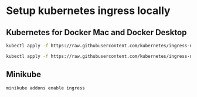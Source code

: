 # Setup kubernetes ingress locally

## Kubernetes for Docker Mac and Docker Desktop

```bash
kubectl apply -f https://raw.githubusercontent.com/kubernetes/ingress-nginx/master/deploy/static/mandatory.yaml

kubectl apply -f https://raw.githubusercontent.com/kubernetes/ingress-nginx/master/deploy/static/provider/cloud-generic.yaml
```

## Minikube

```bash
minikube addons enable ingress
```
